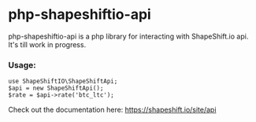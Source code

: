 # php-shapeshiftio-api

php-shapeshiftio-api is a php library for interacting with ShapeShift.io api. It's till work in progress.

### Usage:

```
use ShapeShiftIO\ShapeShiftApi;
$api = new ShapeShiftApi();
$rate = $api->rate('btc_ltc');
```

Check out the documentation here: https://shapeshift.io/site/api
